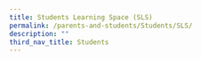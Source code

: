 ```yaml
---
title: Students Learning Space (SLS)
permalink: /parents-and-students/Students/SLS/
description: ""
third_nav_title: Students
---
```

